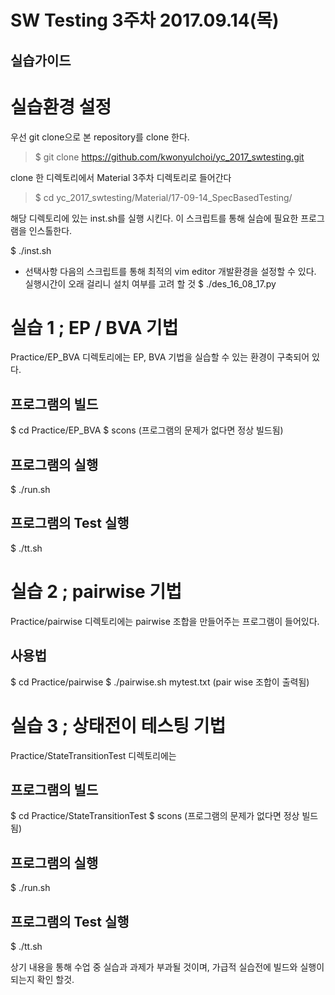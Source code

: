 SW Testing 3주차 2017.09.14(목)
==============================


실습가이드
----------

# 실습환경 설정

우선 git clone으로 본 repository를 clone 한다.
> $ git clone https://github.com/kwonyulchoi/yc_2017_swtesting.git 

clone 한 디렉토리에서 Material 3주차 디렉토리로 들어간다
> $ cd yc_2017_swtesting/Material/17-09-14_SpecBasedTesting/

해당 디렉토리에 있는 inst.sh를 실행 시킨다. 
이 스크립트를 통해 실습에 필요한 프로그램을 인스톨한다.

$ ./inst.sh

* 선택사항
다음의 스크립트를 통해 최적의 vim editor 개발환경을 설정할 수 있다.
실행시간이 오래 걸리니 설치 여부를 고려 할 것
$ ./des_16_08_17.py


# 실습 1 ; EP / BVA 기법
Practice/EP_BVA 디렉토리에는 EP, BVA 기법을 실습할 수 있는 환경이 구축되어 있다.
## 프로그램의 빌드
$ cd Practice/EP_BVA
$ scons
(프로그램의 문제가 없다면 정상 빌드됨)
## 프로그램의 실행
$ ./run.sh
## 프로그램의 Test 실행
$ ./tt.sh


# 실습 2 ; pairwise 기법
Practice/pairwise 디렉토리에는 pairwise 조합을 만들어주는 프로그램이 들어있다.
## 사용법
$ cd Practice/pairwise
$ ./pairwise.sh mytest.txt
(pair wise 조합이 출력됨)

# 실습 3 ; 상태전이 테스팅 기법
Practice/StateTransitionTest 디렉토리에는 
## 프로그램의 빌드
$ cd Practice/StateTransitionTest
$ scons
 (프로그램의 문제가 없다면 정상 빌드됨)
## 프로그램의 실행
$ ./run.sh
## 프로그램의 Test 실행
$ ./tt.sh


상기 내용을 통해 수업 중 실습과 과제가 부과될 것이며, 
가급적 실습전에 빌드와 실행이 되는지 확인 할것.
